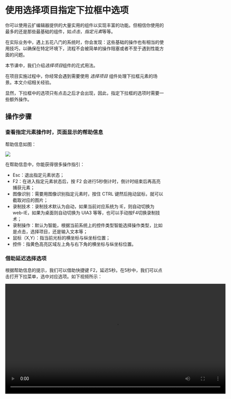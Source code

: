 # 使用选择项目指定下拉框中选项

你可以使用云扩编辑器提供的大量实用的组件以实现丰富的功能。但相信你使用的最多的还是那些最基础的组件，如*点击*，*指定元素*等等。

在实际业务中，遇上五花八门的系统时，你会发现：这些基础的操作也有相当的使用技巧，以确保在特定环境下，流程不会被简单的操作阻塞或者不至于遇到性能方面的问题。

本节课中，我们介绍*选择项目*组件的花式用法。

在项目实施过程中，你经常会遇到需要使用 *选择项目* 组件处理下拉框元素的场景。本文介绍相关经验。

显然，下拉框中的选项只有点击之后才会出现，因此，指定下拉框的选项时需要一些额外操作。

## 操作步骤
### 查看指定元素操作时，页面显示的帮助信息
帮助信息如图：

![](https://docimages.blob.core.chinacloudapi.cn/images/Practice/DropDown/helpInfo)

在帮助信息中，你能获得很多操作指引：

- Esc：退出指定元素状态；
- F2：在进入指定元素状态后，按 F2 会进行5秒倒计时，倒计时结束后再高亮捕获元素；
- 图像识别：需要用图像识别指定元素时，按住 CTRL 键然后拖动鼠标，就可以截取对应的图片；
- 录制技术：录制技术默认为自动，如果当前对应系统为 IE，则自动切换为 web-IE，如果为桌面则自动切换为 UIA3 等等，也可以手动按F4切换录制技术；
- 录制操作：默认为智能，根据当前系统上的控件类型智能选择操作类型，比如是点击，选择项目，还是输入文本等；
- 鼠标（X,Y）：指当前光标的横坐标与纵坐标位置；
- 控件：指黄色高亮区域左上角与右下角的横坐标与纵坐标位置。

### 借助延迟选择选项
根据帮助信息的提示，我们可以借助快捷键 F2，延迟5秒。在5秒中，我们可以点击打开下拉菜单，选中对应选项。如下视频所示：

<video src="https://docimages.blob.core.chinacloudapi.cn/images/Practice/DropDown/%E9%80%89%E6%8B%A9%E9%A1%B9%E7%9B%AE.mp4" controls="controls" width="700px" />
